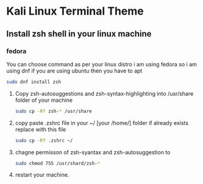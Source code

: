 # Kali Linux Terminal Theme

## Install zsh shell in your linux machine

### fedora
You can choose command as per your linux distro i am using fedora so i am using dnf if you are using ubuntu then you have to apt 

```bash
sudo dnf install zsh
 ```

1. Copy zsh-autosuggestions and zsh-syntax-highlighting into /usr/share folder of your machine
     ```bash
   sudo cp -Rf zsh-* /usr/share
   ```
3. copy paste .zshrc file in your ~/ [your /home/] folder if already exists replace with this file
   ```bash
   sudo cp -Rf .zshrc ~/
   ```
4. chagne permisson of zsh-syantax and zsh-autosuggestion to
   ```bash
   sudo chmod 755 /usr/shard/zsh-*
   ```
5. restart your machine.
